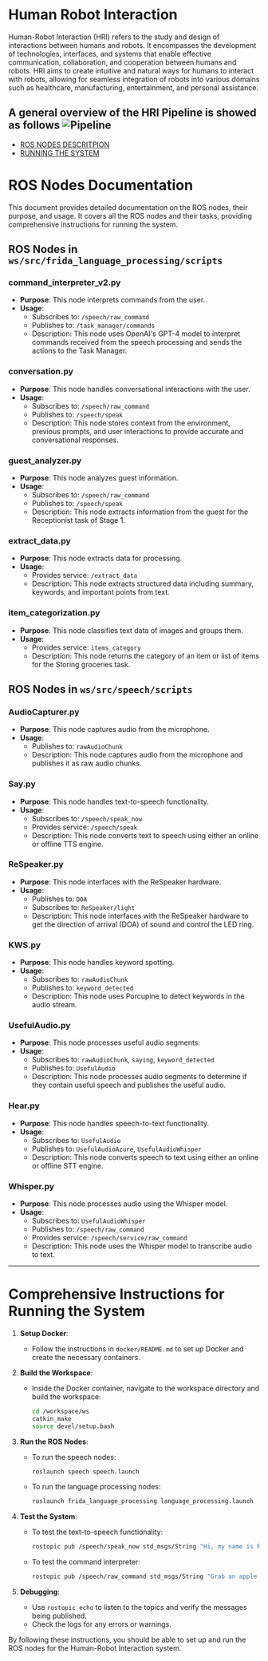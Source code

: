 # Human Robot Interaction

Human-Robot Interaction (HRI) refers to the study and design of interactions between humans and robots. It encompasses the development of technologies, interfaces, and systems that enable effective communication, collaboration, and cooperation between humans and robots. HRI aims to create intuitive and natural ways for humans to interact with robots, allowing for seamless integration of robots into various domains such as healthcare, manufacturing, entertainment, and personal assistance.

A general overview of the HRI Pipeline is showed as follows
![Pipeline](/assets/home/HRI/HRI-Pipeline.jpeg)
---

- [ROS NODES DESCRITPION](#ROS-Nodes-Documentation)
- [RUNNING THE SYSTEM](#Comprehensive-Instructions-for-Running-the-System)



# ROS Nodes Documentation

This document provides detailed documentation on the ROS nodes, their purpose, and usage. It covers all the ROS nodes and their tasks, providing comprehensive instructions for running the system.

## ROS Nodes in `ws/src/frida_language_processing/scripts`

### command_interpreter_v2.py
- **Purpose**: This node interprets commands from the user.
- **Usage**: 
  - Subscribes to: `/speech/raw_command`
  - Publishes to: `/task_manager/commands`
  - Description: This node uses OpenAI's GPT-4 model to interpret commands received from the speech processing and sends the actions to the Task Manager.

### conversation.py
- **Purpose**: This node handles conversational interactions with the user.
- **Usage**: 
  - Subscribes to: `/speech/raw_command`
  - Publishes to: `/speech/speak`
  - Description: This node stores context from the environment, previous prompts, and user interactions to provide accurate and conversational responses.

### guest_analyzer.py
- **Purpose**: This node analyzes guest information.
- **Usage**: 
  - Subscribes to: `/speech/raw_command`
  - Publishes to: `/speech/speak`
  - Description: This node extracts information from the guest for the Receptionist task of Stage 1.

### extract_data.py
- **Purpose**: This node extracts data for processing.
- **Usage**: 
  - Provides service: `/extract_data`
  - Description: This node extracts structured data including summary, keywords, and important points from text.

### item_categorization.py
- **Purpose**: This node classifies text data of images and groups them.
- **Usage**: 
  - Provides service: `items_category`
  - Description: This node returns the category of an item or list of items for the Storing groceries task.

## ROS Nodes in `ws/src/speech/scripts`

### AudioCapturer.py
- **Purpose**: This node captures audio from the microphone.
- **Usage**: 
  - Publishes to: `rawAudioChunk`
  - Description: This node captures audio from the microphone and publishes it as raw audio chunks.

### Say.py
- **Purpose**: This node handles text-to-speech functionality.
- **Usage**: 
  - Subscribes to: `/speech/speak_now`
  - Provides service: `/speech/speak`
  - Description: This node converts text to speech using either an online or offline TTS engine.

### ReSpeaker.py
- **Purpose**: This node interfaces with the ReSpeaker hardware.
- **Usage**: 
  - Publishes to: `DOA`
  - Subscribes to: `ReSpeaker/light`
  - Description: This node interfaces with the ReSpeaker hardware to get the direction of arrival (DOA) of sound and control the LED ring.

### KWS.py
- **Purpose**: This node handles keyword spotting.
- **Usage**: 
  - Subscribes to: `rawAudioChunk`
  - Publishes to: `keyword_detected`
  - Description: This node uses Porcupine to detect keywords in the audio stream.

### UsefulAudio.py
- **Purpose**: This node processes useful audio segments.
- **Usage**: 
  - Subscribes to: `rawAudioChunk`, `saying`, `keyword_detected`
  - Publishes to: `UsefulAudio`
  - Description: This node processes audio segments to determine if they contain useful speech and publishes the useful audio.

### Hear.py
- **Purpose**: This node handles speech-to-text functionality.
- **Usage**: 
  - Subscribes to: `UsefulAudio`
  - Publishes to: `UsefulAudioAzure`, `UsefulAudioWhisper`
  - Description: This node converts speech to text using either an online or offline STT engine.

### Whisper.py
- **Purpose**: This node processes audio using the Whisper model.
- **Usage**: 
  - Subscribes to: `UsefulAudioWhisper`
  - Publishes to: `/speech/raw_command`
  - Provides service: `/speech/service/raw_command`
  - Description: This node uses the Whisper model to transcribe audio to text.

---
# Comprehensive Instructions for Running the System

1. **Setup Docker**:
   - Follow the instructions in `docker/README.md` to set up Docker and create the necessary containers.

2. **Build the Workspace**:
   - Inside the Docker container, navigate to the workspace directory and build the workspace:
     ```bash
     cd /workspace/ws
     catkin_make
     source devel/setup.bash
     ```

3. **Run the ROS Nodes**:
   - To run the speech nodes:
     ```bash
     roslaunch speech speech.launch
     ```
   - To run the language processing nodes:
     ```bash
     roslaunch frida_language_processing language_processing.launch
     ```

4. **Test the System**:
   - To test the text-to-speech functionality:
     ```bash
     rostopic pub /speech/speak_now std_msgs/String "Hi, my name is Frida!"
     ```
   - To test the command interpreter:
     ```bash
     rostopic pub /speech/raw_command std_msgs/String "Grab an apple from the table, find Tony in the kitchen and give it to him"
     ```

5. **Debugging**:
   - Use `rostopic echo` to listen to the topics and verify the messages being published.
   - Check the logs for any errors or warnings.

By following these instructions, you should be able to set up and run the ROS nodes for the Human-Robot Interaction system.